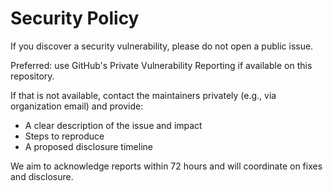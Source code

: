 # Security Policy

If you discover a security vulnerability, please do not open a public issue.

Preferred: use GitHub's Private Vulnerability Reporting if available on this repository.

If that is not available, contact the maintainers privately (e.g., via organization email) and provide:

- A clear description of the issue and impact
- Steps to reproduce
- A proposed disclosure timeline

We aim to acknowledge reports within 72 hours and will coordinate on fixes and disclosure.
